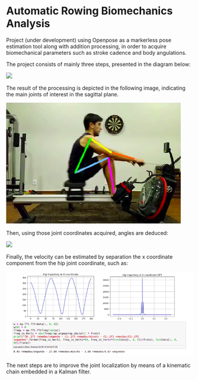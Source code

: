 # Automatic Rowing Biomechanics Analysis

Project (under development) using Openpose as a markerless pose estimation tool along with addition processing, in order to acquire biomechanical parameters such as stroke cadence and body angulations.

The project consists of mainly three steps, presented in the diagram below:

![](images/Visão_geral.png)

The result of the processing is depicted in the following image, indicating the main joints of interest in the sagittal plane. 

![](images/kp.png)

Then, using those joint coordinates acquired, angles are deduced: 
 
![](images/ang1.png)

Finally, the velocity can be estimated by separation the x coordinate component from the hip joint coordinate, such as:

![](images/vel.png)

The next steps are to improve the joint localization by means of a kinematic chain embedded in a Kalman filter.
